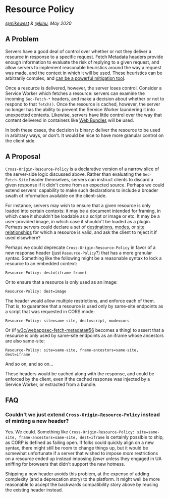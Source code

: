 # Resource Policy

_[@mikewest](https://github.com/mikewest) & [@kinu](https://github.com/kinu), May 2020_

## A Problem

Servers have a good deal of control over whether or not they deliver a resource in response to a specific request. Fetch Metadata headers provide enough information to evaluate the risk of replying to a given request, and allow servers to implement reasonable heuristics around the way a request was made, and the context in which it will be used. These heuristics can be arbitrarily complex, and [can be a powerful mitigation tool](https://webappsec.dev/assets/pub/Google_IO-Securing_Web_Apps_with_Modern_Platform_Features.pdf#page=48).

Once a resource is delivered, however, the server loses control. Consider a Service Worker which fetches a resource: servers can examine the incoming `Sec-Fetch-*` headers, and make a decision about whether or not to respond to that `fetch()`. Once the resource is cached, however, the server no longer has the ability to prevent the Service Worker laundering it into unexpected contexts. Likewise, servers have little control over the way that content delivered in containers like [Web Bundles](https://web.dev/web-bundles/) will be used.

In both these cases, the decision is binary: deliver the resource to be used in arbitrary ways, or don't. It would be nice to have more granular control on the client side.

## A Proposal

`Cross-Origin-Resource-Policy` is a declarative version of a narrow slice of the server-side logic discussed above. Rather than evaluating the `Sec-Fetch-Site` header themselves, servers can instruct clients to discard a given response if it didn't come from an expected source. Perhaps we could extend servers' capability to make such declarations to include a broader swath of information available on the client-side.

For instance, servers may wish to ensure that a given resource is only loaded into certain contexts: it may be a document intended for framing, in which case it shouldn't be loadable as a script or image or etc. It may be a user-provided image, in which case it shouldn't be loaded as a plugin. Perhaps servers could declare a set of [destinations](https://www.w3.org/TR/fetch-metadata/#sec-fetch-dest-header), [modes](https://www.w3.org/TR/fetch-metadata/#sec-fetch-mode-header), or [site relationships](https://www.w3.org/TR/fetch-metadata/#sec-fetch-site-header) for which a resource is valid, and ask the client to reject it if used elsewhere?

Perhaps we could deprecate `Cross-Origin-Resource-Policy` in favor of a new response header (just `Resource-Policy`?) that has a more granular syntax. Something like the following might be a reasonable syntax to lock a resource to an embedded context:

```http
Resource-Policy: dest=(iframe frame)
```

Or to ensure that a resource is only used as an image:

```http
Resource-Policy: dest=image
```

The header would allow multiple restrictions, and enforce each of them. That is, to guarantee that a resource is used only by same-site endpoints as a script that was requested in CORS mode:

```http
Resource-Policy: site=same-site, dest=script, mode=cors
```

Or (if [w3c/webappsec-fetch-metadata#56](https://github.com/w3c/webappsec-fetch-metadata/issues/56) becomes a thing) to assert that a resource is only used by same-site endpoints as an iframe whose ancestors are also same-site:

```http
Resource-Policy: site=same-site, frame-ancestors=same-site, dest=iframe
```

And so on, and so on...

These headers would be cached along with the response, and could be enforced by the client, even if the cached response was injected by a Service Worker, or extracted from a bundle. 

## FAQ

### Couldn't we just extend `Cross-Origin-Resource-Policy` instead of minting a new header?

Yes. We could. Something like `Cross-Origin-Resource-Policy: site=same-site, frame-ancestors=same-site, dest=iframe` is certainly possible to ship, as CORP is defined as failing open. If folks could quickly align on a new syntax, there might still be room to change things up, but it would be somewhat unfortunate if a server that wished to impose _more_ restrictions on a resource ended up instead imposing _fewer_ unless they engaged in UA sniffing for browsers that didn't support the new hotness.

Shipping a new header avoids this problem, at the expense of adding complexity (and a deprecation story) to the platform. It might well be more reasonable to accept the backwards compatibility story above by reusing the existing header instead.

